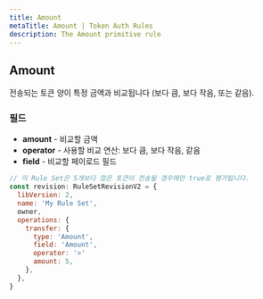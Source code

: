 ```yaml
---
title: Amount
metaTitle: Amount | Token Auth Rules
description: The Amount primitive rule
---
```


## Amount
전송되는 토큰 양이 특정 금액과 비교됩니다 (보다 큼, 보다 작음, 또는 같음).

### 필드
* **amount** - 비교할 금액
* **operator** - 사용할 비교 연산: 보다 큼, 보다 작음, 같음
* **field** - 비교할 페이로드 필드

```js
// 이 Rule Set은 5개보다 많은 토큰이 전송될 경우에만 true로 평가됩니다.
const revision: RuleSetRevisionV2 = {
  libVersion: 2,
  name: 'My Rule Set',
  owner,
  operations: {
    transfer: {
      type: 'Amount',
      field: 'Amount',
      operator: '>'
      amount: 5,
    },
  },
}
```